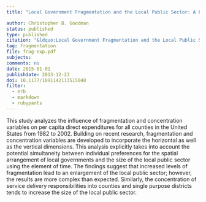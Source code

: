```yaml
---
title: "Local Government Fragmentation and the Local Public Sector: A Panel Data Analysis"

author: Christopher B. Goodman
status: published
type: published
citation: "&ldquo;Local Government Fragmentation and the Local Public Sector: A Panel Data Analysis&rdquo; <em>Public Finance Review</em> 43 (1): 82-107."
tag: fragmentation
file: frag-exp.pdf
subjects:
comments: no
date: 2015-01-01
publishdate: 2013-12-23
doi: 10.1177/1091142113515048
filter:
  - erb
  - markdown
  - rubypants
---
```


This study analyzes the influence of fragmentation and concentration variables on per capita direct expenditures for all counties in the United States from 1982 to 2002. Building on recent research, fragmentation and concentration variables are developed to incorporate the horizontal as well as the vertical dimensions. This analysis explicitly takes into account the potential simultaneity between individual preferences for the spatial arrangement of local governments and the size of the local public sector using the element of time. The findings suggest that increased levels of fragmentation lead to an enlargement of the local public sector; however, the results are more complex than expected. Similarly, the concentration of service delivery responsibilities into counties and single purpose districts tends to increase the size of the local public sector.
